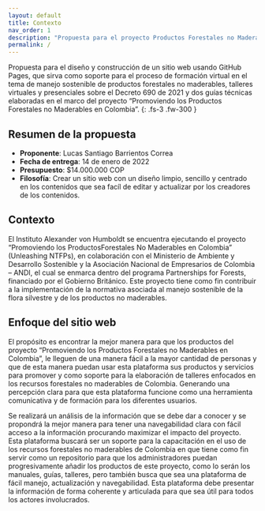 ```yaml
---
layout: default
title: Contexto
nav_order: 1
description: "Propuesta para el proyecto Productos Forestales no Maderables en Colombia."
permalink: /
---
```


Propuesta para el diseño y construcción de un sitio web usando GitHub Pages, que sirva como soporte para el proceso de formación virtual en el tema de manejo sostenible de productos forestales no maderables, talleres virtuales y presenciales sobre el Decreto 690 de 2021 y dos guías técnicas elaboradas en el marco del proyecto “Promoviendo los Productos Forestales no Maderables en Colombia”.
{: .fs-3 .fw-300 }


## Resumen de la propuesta

- **Proponente**: Lucas Santiago Barrientos Correa
- **Fecha de entrega**: 14 de enero de 2022
- **Presupuesto**: $14.000.000 COP
- **Filosofía**: Crear un sitio web con un diseño limpio, sencillo y centrado en los contenidos que sea facíl de editar y actualizar por los creadores de los contenidos.

## Contexto

El Instituto Alexander von Humboldt se encuentra ejecutando el proyecto “Promoviendo los ProductosForestales No Maderables en Colombia” (Unleashing NTFPs), en colaboración con el Ministerio de
Ambiente y Desarrollo Sostenible y la Asociación Nacional de Empresarios de Colombia – ANDI, el cual
se enmarca dentro del programa Partnerships for Forests, financiado por el Gobierno Británico. Este
proyecto tiene como fin contribuir a la implementación de la normativa asociada al manejo sostenible
de la flora silvestre y de los productos no maderables.

## Enfoque del sitio web

El propósito es encontrar la mejor manera para que los productos del proyecto “Promoviendo los Productos Forestales no Maderables en Colombia”, le lleguen de una manera fácil a la mayor cantidad de personas y que de esta manera puedan usar esta plataforma sus productos y servicios para promover y como soporte para la elaboración de talleres enfocados en los recursos forestales no maderables de Colombia. Generando una percepción clara para que esta plataforma funcione como una herramienta comunicativa y de formación para los diferentes usuarios.
 
Se realizará un análisis de la información que se debe dar a conocer y se propondrá la mejor manera para tener una navegabilidad clara con fácil acceso a la información procurando maximizar el impacto del proyecto. Esta plataforma buscará ser un soporte para la capacitación en el uso de los recursos forestales no maderables de Colombia en que tiene como fin servir como un repositorio para que los administradores puedan progresivamente añadir los productos de este proyecto, como lo serán los manuales, guías, talleres, pero también busca que sea una plataforma de fácil manejo, actualización y navegabilidad. Esta plataforma debe presentar la información de forma coherente y articulada para que sea útil para todos los actores involucrados.

